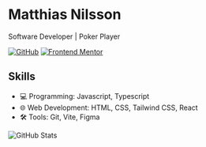 <!-- Your Name -->
# Matthias Nilsson

Software Developer | Poker Player

[![GitHub](https://img.shields.io/badge/-Ralfislask-black?style=flat-square&logo=github&link=https://github.com/johndoe)](https://github.com/ralfislask)
[![Frontend Mentor](https://img.shields.io/badge/-Frontend%20Mentor-orange?style=flat-square&logo=frontendmentor&link=https://www.frontendmentor.io/profile/RalfiSlask)](https://www.frontendmentor.io/profile/RalfiSlask)

## Skills
- 💻 Programming: Javascript, Typescript
- 🌐 Web Development: HTML, CSS, Tailwind CSS, React
- 🛠️ Tools: Git, Vite, Figma

<!-- GitHub Stats -->
![GitHub Stats](https://github-readme-stats.vercel.app/api?username=ralfislask&show_icons=true&theme=radical)



